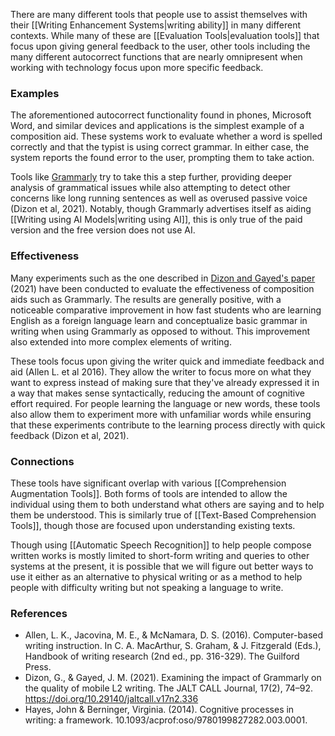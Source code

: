There are many different tools that people use to assist themselves with their [[Writing Enhancement Systems|writing ability]] in many different contexts. While many of these are [[Evaluation Tools|evaluation tools]] that focus upon giving general feedback to the user, other tools including the many different autocorrect functions that are nearly omnipresent when working with technology focus upon more specific feedback.
### Examples

The aforementioned autocorrect functionality found in phones, Microsoft Word, and similar devices and applications is the simplest example of a composition aid. These systems work to evaluate whether a word is spelled correctly and that the typist is using correct grammar. In either case, the system reports the found error to the user, prompting them to take action.

Tools like [Grammarly](https://www.grammarly.com/) try to take this a step further, providing deeper analysis of grammatical issues while also attempting to detect other concerns like long running sentences as well as overused passive voice (Dizon et al, 2021). Notably, though Grammarly advertises itself as aiding [[Writing using AI Models|writing using AI]], this is only true of the paid version and the free version does not use AI.
### Effectiveness

Many experiments such as the one described in [Dizon and Gayed's paper](https://www.castledown.com.au/journals/jaltcall/article/view/jaltcall.v17n2.336) (2021) have been conducted to evaluate the effectiveness of composition aids such as Grammarly. The results are generally positive, with a noticeable comparative improvement in how fast students who are learning English as a foreign language learn and conceptualize basic grammar in writing when using Grammarly as opposed to without. This improvement also extended into more complex elements of writing.

These tools focus upon giving the writer quick and immediate feedback and aid (Allen L. et al 2016). They allow the writer to focus more on what they want to express instead of making sure that they've already expressed it in a way that makes sense syntactically, reducing the amount of cognitive effort required. For people learning the language or new words, these tools also allow them to experiment more with unfamiliar words while ensuring that these experiments contribute to the learning process directly with quick feedback (Dizon et al, 2021).
### Connections

These tools have significant overlap with various [[Comprehension Augmentation Tools]]. Both forms of tools are intended to allow the individual using them to both understand what others are saying and to help them be understood. This is similarly true of [[Text-Based Comprehension Tools]], though those are focused upon understanding existing texts.

Though using [[Automatic Speech Recognition]] to help people compose written works is mostly limited to short-form writing and queries to other systems at the present, it is possible that we will figure out better ways to use it either as an alternative to physical writing or as a method to help people with difficulty writing but not speaking a language to write.
### References

- Allen, L. K., Jacovina, M. E., & McNamara, D. S. (2016). Computer-based writing instruction. In C. A. MacArthur, S. Graham, & J. Fitzgerald (Eds.), Handbook of writing research (2nd ed., pp. 316-329). The Guilford Press.
- Dizon, G., & Gayed, J. M. (2021). Examining the impact of Grammarly on the quality of mobile L2 writing. The JALT CALL Journal, 17(2), 74–92. https://doi.org/10.29140/jaltcall.v17n2.336
- Hayes, John & Berninger, Virginia. (2014). Cognitive processes in writing: a framework. 10.1093/acprof:oso/9780199827282.003.0001.